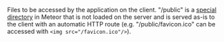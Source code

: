 Files to be accessed by the application on the client. "/public" is a [special directory](https://docs.meteor.com/#/full/structuringyourapp) in Meteor that is not loaded on the server and is served as-is to the client with an automatic HTTP route (e.g. "/public/favicon.ico" can be accessed with `<img src="/favicon.ico"/>`).
